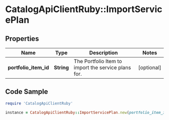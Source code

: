 # CatalogApiClientRuby::ImportServicePlan

## Properties

Name | Type | Description | Notes
------------ | ------------- | ------------- | -------------
**portfolio_item_id** | **String** | The Portfolio Item to import the service plans for. | [optional] 

## Code Sample

```ruby
require 'CatalogApiClientRuby'

instance = CatalogApiClientRuby::ImportServicePlan.new(portfolio_item_id: 177)
```


